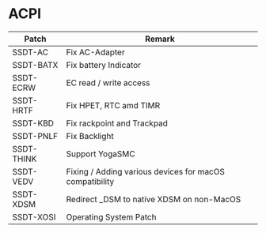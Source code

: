 # ACPI

| Patch       | Remark                                                  |
| ----------- | ------------------------------------------------------- |
| SSDT-AC     | Fix AC-Adapter                                          |
| SSDT-BATX   | Fix battery Indicator                                   |
| SSDT-ECRW   | EC read / write access                                  |
| SSDT-HRTF   | Fix HPET, RTC amd TIMR                                  |
| SSDT-KBD    | Fix rackpoint and Trackpad                              |
| SSDT-PNLF   | Fix Backlight                                           |
| SSDT-THINK  | Support YogaSMC                                         |
| SSDT-VEDV   | Fixing / Adding various devices for macOS compatibility |
| SSDT-XDSM   | Redirect _DSM to native XDSM on non-MacOS               |
| SSDT-XOSI   | Operating System Patch                                  |
